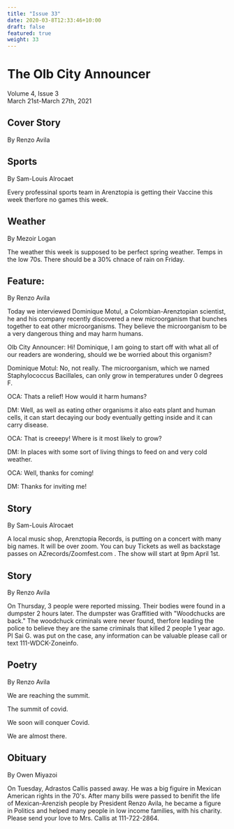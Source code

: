 ```yaml
---
title: "Issue 33"
date: 2020-03-8T12:33:46+10:00
draft: false
featured: true
weight: 33
---
```


# The Olb City Announcer    
Volume 4, Issue 3    
March 21st-March 27th, 2021    

## Cover Story
By Renzo Avila





## Sports
By Sam-Louis Alrocaet

Every professinal sports team in Arenztopia is getting their Vaccine this week therfore no games this week.



## Weather
By Mezoir Logan

The weather this week is supposed to be perfect spring weather. Temps in the low 70s. There should be a 30% chnace of rain on Friday.



## Feature: 
By Renzo Avila


Today we interviewed Dominique Motul, a Colombian-Arenztopian scientist, he and his company recently discovered a new microorganism that bunches together to eat other microorganisms. They believe the microorganism to be a very dangerous thing and may harm humans. 

Olb City Announcer: Hi! Dominique, I am going to start off with what all of our readers are wondering, should we be worried about this organism?

Dominique Motul: No, not really. The microorganism, which we named Staphylococcus Bacillales, can only grow in temperatures under 0 degrees F. 

OCA: Thats a relief! How would it harm humans?

DM: Well, as well as eating other organisms it also eats plant and human cells, it can start decaying our body eventually getting inside and it can carry disease.

OCA: That is creeepy! Where is it most likely to grow?

DM: In places with some sort of living things to feed on and very cold weather.

OCA: Well, thanks for coming!

DM: Thanks for inviting me!


## Story
By Sam-Louis Alrocaet

A local music shop, Arenztopia Records, is putting on a concert with many big names. It will be over zoom. You can buy Tickets as well as backstage passes on AZrecords/Zoomfest.com . The show will start at 9pm April 1st.



## Story
By Renzo Avila

On Thursday, 3 people were reported missing. Their bodies were found in a dumpster 2 hours later. The dumpster was Graffitied with "Woodchucks are back." The woodchuck criminals were never found, therfore leading the police to believe they are the same criminals that killed 2 people 1 year ago. PI Sai G. was put on the case, any information can be valuable please call or text 111-WDCK-Zoneinfo.



## Poetry
By Renzo Avila

We are reaching the summit.

The summit of covid.

We soon will conquer Covid.

We are almost there.



## Obituary
By Owen Miyazoi

On Tuesday, Adrastos Callis passed away. He was a big figuire in Mexican American rights in the 70's. After many bills were passed to benifit the life of Mexican-Arenzish people by President Renzo Avila, he became a figure in Politics and helped many people in low income families, with his charity. Please send your love to Mrs. Callis at 111-722-2864.
